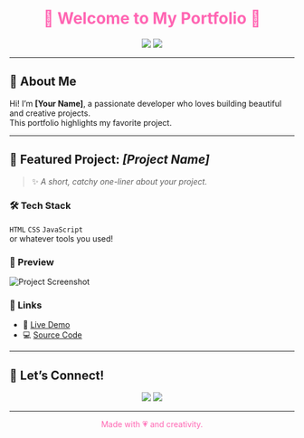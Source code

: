 
<!-- Pink Themed Portfolio README -->

<h1 align="center" style="color:#ff66b3;">🌸 Welcome to My Portfolio 🌸</h1>

<p align="center">
  <img src="https://img.shields.io/badge/theme-pink-%23ff66b3?style=for-the-badge" />
  <img src="https://img.shields.io/badge/made%20with-love-%23ff66b3?style=for-the-badge" />
</p>

---

## 💖 About Me

Hi! I’m **[Your Name]**, a passionate developer who loves building beautiful and creative projects.  
This portfolio highlights my favorite project.

---

## 🌷 Featured Project: *[Project Name]*

> ✨ *A short, catchy one-liner about your project.*

### 🛠️ Tech Stack
`HTML` `CSS` `JavaScript`  
or whatever tools you used!

### 🌸 Preview
![Project Screenshot](link-to-your-screenshot.png)

### 🔗 Links
- 🚀 [Live Demo](#)
- 💻 [Source Code](#)

---

## 💌 Let’s Connect!
<p align="center">
  <a href="https://github.com/yourusername"><img src="https://img.shields.io/badge/GitHub-%23ff66b3.svg?style=for-the-badge&logo=github&logoColor=white" /></a>
  <a href="https://linkedin.com/in/yourlinkedin"><img src="https://img.shields.io/badge/LinkedIn-%23ff66b3.svg?style=for-the-badge&logo=linkedin&logoColor=white" /></a>
</p>

---

<p align="center" style="color:#ff66b3;">Made with 💗 and creativity.</p>
